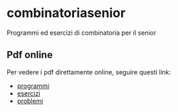# combinatoriasenior
Programmi ed esercizi di combinatoria per il senior


## Pdf online
Per vedere i pdf direttamente online, seguire questi link:

* [programmi](https://latexonline.cc/compile?git=https%3A%2F%2Fgithub.com%2FMarcoTrevisiol%2Fcombinatoriasenior&target=programmi.tex&command=pdflatex&trackId=1504170826517)
* [esercizi](https://latexonline.cc/compile?git=https%3A%2F%2Fgithub.com%2FMarcoTrevisiol%2Fcombinatoriasenior&target=esercizi.tex&command=pdflatex&trackId=1504171196394)
* [problemi](https://latexonline.cc/compile?git=https%3A%2F%2Fgithub.com%2FMarcoTrevisiol%2Fcombinatoriasenior&target=problemi.tex&command=pdflatex&trackId=1504171280312)
